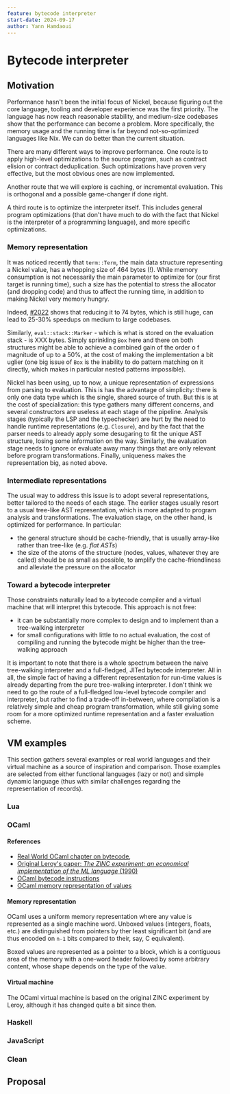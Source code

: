 ```yaml
---
feature: bytecode interpreter
start-date: 2024-09-17
author: Yann Hamdaoui
---
```


# Bytecode interpreter

## Motivation

Performance hasn't been the initial focus of Nickel, because figuring out the
core language, tooling and developer experience was the first priority. The
language has now reach reasonable stability, and medium-size codebases show that
the performance can become a problem. More specifically, the memory usage and
the running time is far beyond not-so-optimized languages like Nix. We can do
better than the current situation.

There are many different ways to improve performance. One route is to apply
high-level optimizations to the source program, such as contract elision or
contract deduplication. Such optimizations have proven very effective, but the
most obvious ones are now implemented.

Another route that we will explore is caching, or incremental evaluation. This
is orthogonal and a possible game-changer if done right.

A third route is to optimize the interpreter itself. This includes general
program optimizations (that don't have much to do with the fact that Nickel is
the interpreter of a programming language), and more specific optimizations.

### Memory representation

It was noticed recently that `term::Term`, the main data structure representing a
Nickel value, has a whopping size of 464 bytes (!). While memory consumption is
not necessarily the main parameter to optimize for (our first target is running
time), such a size has the potential to stress the allocator (and dropping
code) and thus to affect the running time, in addition to making Nickel very
memory hungry.

Indeed, [#2022](https://github.com/tweag/nickel/pull/2022) shows that reducing
it to 74 bytes, which is still huge, can lead to 25-30% speedups on medium to
large codebases.

Similarly, `eval::stack::Marker` - which is what is stored on the evaluation
stack - is XXX bytes. Simply sprinkling `Box` here and there on both structures
might be able to achieve a combined gain of the order o f magnitude of up to a
50%, at the cost of making the implementation a bit uglier (one big issue of
`Box` is the inability to do pattern matching on it directly, which makes in
particular nested patterns impossible).

Nickel has been using, up to now, a unique representation of expressions from
parsing to evaluation. This is has the advantage of simplicity: there is only
one data type which is the single, shared source of truth. But this is at the
cost of specialization: this type gathers many different concerns, and several
constructors are useless at each stage of the pipeline. Analysis stages
(typically the LSP and the typechecker) are hurt by the need to handle runtime
representations (e.g. `Closure`), and by the fact that the parser needs to
already apply some desugaring to fit the unique AST structure, losing some
information on the way. Similarly, the evaluation stage needs to ignore or
evaluate away many things that are only relevant before program transformations.
Finally, uniqueness makes the representation big, as noted above.

### Intermediate representations

The usual way to address this issue is to adopt several representations, better
tailored to the needs of each stage. The earlier stages usually resort to a
usual tree-like AST representation, which is more adapted to program analysis
and transformations. The evaluation stage, on the other hand, is optimized for
performance. In particular:

- the general structure should be cache-friendly, that is usually array-like
    rather than tree-like (e.g. _flat ASTs_)
- the size of the atoms of the structure (nodes, values, whatever they are
  called) should be as small as possible, to amplify the cache-friendliness and
  alleviate the pressure on the allocator

### Toward a bytecode interpreter

Those constraints naturally lead to a bytecode compiler and a virtual
machine that will interpret this bytecode. This approach is not free:

- it can be substantially more complex to design and to implement than a
    tree-walking interpreter
- for small configurations with little to no actual evaluation, the cost of
   compiling and running the bytecode might be higher than the tree-walking
   approach

It is important to note that there is a whole spectrum between the naive
tree-walking interpreter and a full-fledged, JITed bytecode interpreter. All in
all, the simple fact of having a different representation for run-time values is
already departing from the pure tree-walking interpreter. I don't think we need
to go the route of a full-fledged low-level bytecode compiler and interpreter,
but rather to find a trade-off in-between, where compilation is a relatively
simple and cheap program transformation, while still giving some room for a more
optimized runtime representation and a faster evaluation scheme.

## VM examples

This section gathers several examples or real world languages and their virtual
machine as a source of inspiration and comparison. Those examples are selected
from either functional languages (lazy or not) and simple dynamic language (thus
with similar challenges regarding the representation of records).

### Lua

### OCaml

#### References

- [Real World OCaml chapter on bytecode](https://dev.realworldocaml.org/compiler-backend.html),
- [Original Leroy's paper: _The ZINC experiment: an economical implementation of
  the ML language_ (1990)](https://inria.hal.science/inria-00070049/document)
- [OCaml bytecode instructions](http://cadmium.x9c.fr/distrib/caml-instructions.pdf)
- [OCaml memory representation of values](https://ocaml.org/docs/memory-representation)

#### Memory representation

OCaml uses a uniform memory representation where any value is represented as a
single machine word. Unboxed values (integers, floats, etc.) are distinguished
from pointers by ther least significant bit (and are thus encoded on `n-1` bits
compared to their, say, C equivalent).

Boxed values are represented as a pointer to a block, which is a contiguous area
of the memory with a one-word header followed by some arbitrary content, whose
shape depends on the type of the value.

#### Virtual machine

The OCaml virtual machine is based on the original ZINC experiment by Leroy,
although it has changed quite a bit since then.

### Haskell

### JavaScript

### Clean

## Proposal
